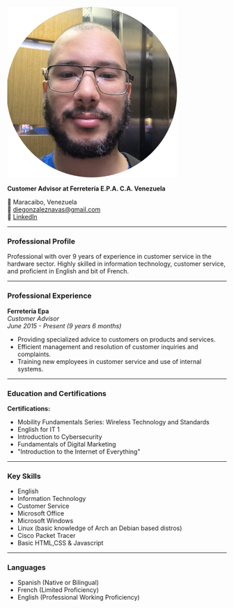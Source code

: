 


![Profile picture ](https://github.com/Diegonzaleznavas/Diegonzaleznavas.github.io/blob/main/headshot2.png?raw=true) 



**Customer Advisor at Ferretería E.P.A. C.A. Venezuela**

📍 Maracaibo, Venezuela  
📧 diegonzaleznavas@gmail.com  
🔗 [LinkedIn](www.linkedin.com/in/diego-gonzalez-navas-869b02155)

---

### **Professional Profile**

Professional with over 9 years of experience in customer service in the hardware sector. Highly skilled in information technology, customer service, and proficient in English and bit of French.

---

### **Professional Experience**


**Ferretería Epa**  
_Customer Advisor_  
_June 2015 - Present (9 years 6 months)_

- Providing specialized advice to customers on products and services.
- Efficient management and resolution of customer inquiries and complaints.
- Training new employees in customer service and use of internal systems.

---

### **Education and Certifications**

**Certifications:**

- Mobility Fundamentals Series: Wireless Technology and Standards
- English for IT 1
- Introduction to Cybersecurity
- Fundamentals of Digital Marketing
- "Introduction to the Internet of Everything"
  

---

### **Key Skills**

- English
- Information Technology
- Customer Service
- Microsoft Office
- Microsoft Windows
- Linux (basic knowledge of Arch an Debian based distros)
- Cisco Packet Tracer
- Basic HTML,CSS & Javascript

---

### **Languages**

- Spanish (Native or Bilingual)
- French (Limited Proficiency)
- English (Professional Working Proficiency)
